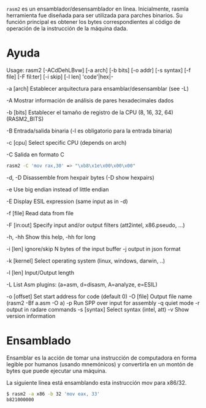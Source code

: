 `rasm2`  es un ensamblador/desensamblador en línea. Inicialmente, rasmla herramienta fue diseñada para ser utilizada para parches binarios. Su función principal es obtener los bytes correspondientes al código de operación de la instrucción de la máquina dada.

# Ayuda
Usage: rasm2 [-ACdDehLBvw] [-a arch] [-b bits] [-o addr] [-s syntax] [-f file] [-F fil:ter] [-i skip] [-l len] 'code'|hex|- 

-a \[arch] Establecer arquitectura para ensamblar/desensamblar (see -L) 

-A Mostrar información de análisis de pares hexadecimales dados

-b \[bits] Establecer el tamaño de registro de la CPU (8, 16, 32, 64) (RASM2_BITS) 

-B Entrada/salida binaria (-l es obligatorio para la entrada binaria)

-c \[cpu] Select specific CPU (depends on arch) 

-C Salida en formato C
```bash
rasm2 -C 'mov rax,30' => "\xb8\x1e\x00\x00\x00"
```

-d, -D Disassemble from hexpair bytes (-D show hexpairs) 

-e Use big endian instead of little endian 

-E Display ESIL expression (same input as in -d) 

-f \[file] Read data from file 

-F \[in:out] Specify input and/or output filters (att2intel, x86.pseudo, ...) 

-h, -hh Show this help, -hh for long 

-i \[len] ignore/skip N bytes of the input buffer -j output in json format 

-k \[kernel] Select operating system (linux, windows, darwin, ..) 

-l \[len] Input/Output length 

-L List Asm plugins: (a=asm, d=disasm, A=analyze, e=ESIL) 

-o [offset] Set start address for code (default 0) -O [file] Output file name (rasm2 -Bf a.asm -O a) -p Run SPP over input for assembly -q quiet mode -r output in radare commands -s [syntax] Select syntax (intel, att) -v Show version information

# Ensamblado
Ensamblar es la acción de tomar una instrucción de computadora en forma legible por humanos (usando mnemónicos) y convertirla en un montón de bytes que puede ejecutar una máquina.

La siguiente línea está ensamblando esta instrucción mov para x86/32.
```bash
$ rasm2 -a x86 -b 32 'mov eax, 33'
b821000000
```
